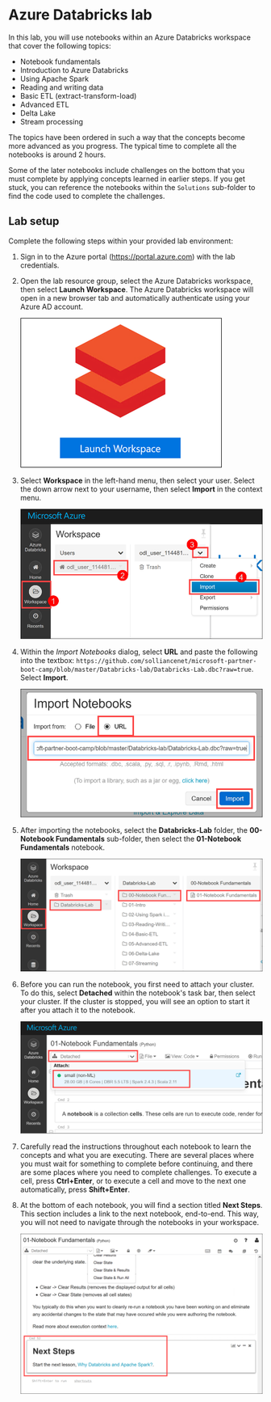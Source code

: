# Azure Databricks lab

In this lab, you will use notebooks within an Azure Databricks workspace that cover the following topics:

- Notebook fundamentals
- Introduction to Azure Databricks
- Using Apache Spark
- Reading and writing data
- Basic ETL (extract-transform-load)
- Advanced ETL
- Delta Lake
- Stream processing

The topics have been ordered in such a way that the concepts become more advanced as you progress. The typical time to complete all the notebooks is around 2 hours.

Some of the later notebooks include challenges on the bottom that you must complete by applying concepts learned in earlier steps. If you get stuck, you can reference the notebooks within the `Solutions` sub-folder to find the code used to complete the challenges.

## Lab setup

Complete the following steps within your provided lab environment:

1. Sign in to the Azure portal (<https://portal.azure.com>) with the lab credentials.

2. Open the lab resource group, select the Azure Databricks workspace, then select **Launch Workspace**. The Azure Databricks workspace will open in a new browser tab and automatically authenticate using your Azure AD account.

   ![The Launch Workspace button is shown.](media/databricks-launch-workspace.png 'Launch Workspace')

3. Select **Workspace** in the left-hand menu, then select your user. Select the down arrow next to your username, then select **Import** in the context menu.

   ![The Workspace is displayed and the Import button is highlighted within the user context menu.](media/databricks-import-link.png 'Import')

4. Within the _Import Notebooks_ dialog, select **URL** and paste the following into the textbox: `https://github.com/solliancenet/microsoft-partner-boot-camp/blob/master/Databricks-lab/Databricks-Lab.dbc?raw=true`. Select **Import**.

   ![The Import Notebooks dialog is displayed as described.](media/databricks-import.png 'Import Notebooks')

5. After importing the notebooks, select the **Databricks-Lab** folder, the **00-Notebook Fundamentals** sub-folder, then select the **01-Notebook Fundamentals** notebook.

   ![The Notebook Fundamentals notebook is selected.](media/databricks-notebook-fundamentals.png 'Imported Notebooks')

6. Before you can run the notebook, you first need to attach your cluster. To do this, select **Detached** within the notebook's task bar, then select your cluster. If the cluster is stopped, you will see an option to start it after you attach it to the notebook.

   ![The cluster is selected within the attach dropdown.](media/databricks-attach-notebook.png 'Attach cluster')

7. Carefully read the instructions throughout each notebook to learn the concepts and what you are executing. There are several places where you must wait for something to complete before continuing, and there are some places where you need to complete challenges. To execute a cell, press **Ctrl+Enter**, or to execute a cell and move to the next one automatically, press **Shift+Enter**.

8. At the bottom of each notebook, you will find a section titled **Next Steps**. This section includes a link to the next notebook, end-to-end. This way, you will not need to navigate through the notebooks in your workspace.

   ![The Next Steps section is highlighted at the bottom of a notebook.](media/databricks-next-steps.png 'Next Steps')
